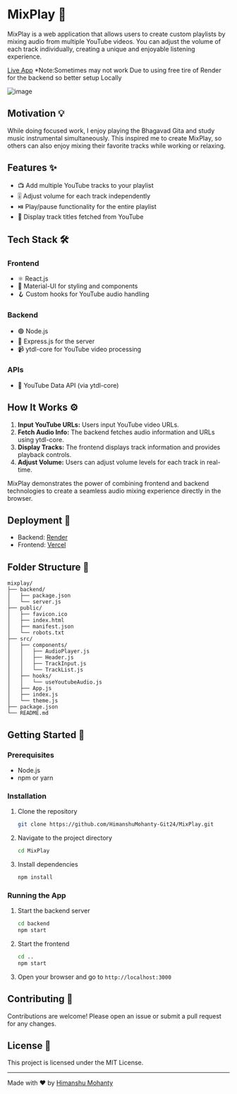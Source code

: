 # MixPlay 🎵

MixPlay is a web application that allows users to create custom playlists by mixing audio from multiple YouTube videos. You can adjust the volume of each track individually, creating a unique and enjoyable listening experience.

[Live App](https://mix-play.vercel.app/) *Note:Sometimes may not work Due to using free tire of Render for the backend so better setup Locally 



![image](https://github.com/HimanshuMohanty-Git24/MixPlay/assets/94133298/7e0c3de7-a419-4456-b6b3-bcfd12f2f720)

## Motivation 💡

While doing focused work, I enjoy playing the Bhagavad Gita and study music instrumental simultaneously. This inspired me to create MixPlay, so others can also enjoy mixing their favorite tracks while working or relaxing.

## Features ✨

- 📺 Add multiple YouTube tracks to your playlist
- 🎚️ Adjust volume for each track independently
- ⏯️ Play/pause functionality for the entire playlist
- 📝 Display track titles fetched from YouTube

## Tech Stack 🛠️

### Frontend
- ⚛️ React.js
- 🎨 Material-UI for styling and components
- 🪝 Custom hooks for YouTube audio handling

### Backend
- 🟢 Node.js
- 🚀 Express.js for the server
- 📹 ytdl-core for YouTube video processing

### APIs
- 🎥 YouTube Data API (via ytdl-core)

## How It Works ⚙️

1. **Input YouTube URLs:** Users input YouTube video URLs.
2. **Fetch Audio Info:** The backend fetches audio information and URLs using ytdl-core.
3. **Display Tracks:** The frontend displays track information and provides playback controls.
4. **Adjust Volume:** Users can adjust volume levels for each track in real-time.

MixPlay demonstrates the power of combining frontend and backend technologies to create a seamless audio mixing experience directly in the browser.

## Deployment 🚀

- Backend: [Render](https://render.com/)
- Frontend: [Vercel](https://vercel.com/)

## Folder Structure 📂

```
mixplay/
├── backend/
│   ├── package.json
│   └── server.js
├── public/
│   ├── favicon.ico
│   ├── index.html
│   ├── manifest.json
│   └── robots.txt
├── src/
│   ├── components/
│   │   ├── AudioPlayer.js
│   │   ├── Header.js
│   │   ├── TrackInput.js
│   │   └── TrackList.js
│   ├── hooks/
│   │   └── useYoutubeAudio.js
│   ├── App.js
│   ├── index.js
│   └── theme.js
├── package.json
└── README.md
```

## Getting Started 🚀

### Prerequisites

- Node.js
- npm or yarn

### Installation

1. Clone the repository
    ```bash
    git clone https://github.com/HimanshuMohanty-Git24/MixPlay.git
    ```
2. Navigate to the project directory
    ```bash
    cd MixPlay
    ```
3. Install dependencies
    ```bash
    npm install
    ```

### Running the App

1. Start the backend server
    ```bash
    cd backend
    npm start
    ```
2. Start the frontend
    ```bash
    cd ..
    npm start
    ```

3. Open your browser and go to `http://localhost:3000`

## Contributing 🤝

Contributions are welcome! Please open an issue or submit a pull request for any changes.

## License 📄

This project is licensed under the MIT License.

---

Made with ❤️ by [Himanshu Mohanty](https://github.com/HimanshuMohanty-Git24)
